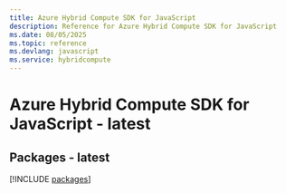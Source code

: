 ```yaml
---
title: Azure Hybrid Compute SDK for JavaScript
description: Reference for Azure Hybrid Compute SDK for JavaScript
ms.date: 08/05/2025
ms.topic: reference
ms.devlang: javascript
ms.service: hybridcompute
---
```

# Azure Hybrid Compute SDK for JavaScript - latest
## Packages - latest
[!INCLUDE [packages](hybrid-compute-index.md)]